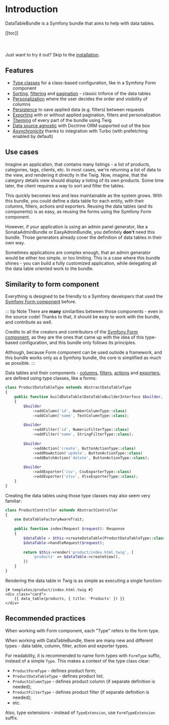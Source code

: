 # Introduction

DataTableBundle is a Symfony bundle that aims to help with data tables.

[[toc]]

<div class="tip custom-block" style="padding-top: 8px; margin-top: 30px;">

Just want to try it out? Skip to the [installation](installation.md).

</div>

## Features

- [Type classes](#similarity-to-form-component) for a class-based configuration, like in a Symfony Form component
- [Sorting](features/sorting.md), [filtering](features/filtering.md) and [pagination](features/pagination.md) - classic triforce of the data tables
- [Personalization](features/personalization.md) where the user decides the order and visibility of columns
- [Persistence](features/persistence.md) to save applied data (e.g. filters) between requests
- [Exporting](features/exporting.md) with or without applied pagination, filters and personalization 
- [Theming](features/theming.md) of every part of the bundle using Twig
- [Data source agnostic](features/extensibility.md) with Doctrine ORM supported out of the box
- [Asynchronicity](features/asynchronicity.md) thanks to integration with Turbo (with prefetching enabled by default)

## Use cases

Imagine an application, that contains many listings - a list of products, categories, tags, clients, etc.
In most cases, we're returning a list of data to the view, and rendering it directly in the Twig.
Now, imagine, that the category details view should display a listing of its own products.
Some time later, the client requires a way to sort and filter the tables. 

This quickly becomes less and less maintainable as the system grows.
With this bundle, you could define a data table for each entity, with their columns, filters, actions and exporters.
Reusing the data tables (and its components) is as easy, as reusing the forms using the Symfony Form component.

However, if your application is using an admin panel generator, like a SonataAdminBundle or EasyAdminBundle, you definitely **don't** need this bundle.
Those generators already cover the definition of data tables in their own way.

Sometimes applications are complex enough, that an admin generator would be either too simple, or too limiting.
This is a case where this bundle shines - you can build a fully customized application, while delegating all the data table oriented work to the bundle.

## Similarity to form component

Everything is designed to be friendly to a Symfony developers that used the [Symfony Form component](https://github.com/symfony/form/) before.

::: tip Note
There are **many** similarities between those components - even in the source code!
Thanks to that, it should be easy to work with the bundle, and contribute as well.

Credits to all the creators and contributors of the [Symfony Form component](https://github.com/symfony/form/),
as they are the ones that came up with the idea of this type-based configuration, and this bundle only follows its principles.

Although, because Form component can be used outside a framework, and this bundle works only as a Symfony bundle,
the core is simplified as much as possible.
::: 

Data tables and their components - [columns](components/columns.md), [filters](components/filters.md), [actions](components/actions.md) and [exporters](components/exporters.md), are defined using type classes, like a forms:

```php
class ProductDataTableType extends AbstractDataTableType
{
    public function buildDataTable(DataTableBuilderInterface $builder, array $options): void
    {
        $builder
            ->addColumn('id', NumberColumnType::class)
            ->addColumn('name', TextColumnType::class);
        
        $builder
            ->addFilter('id', NumericFilterType::class)
            ->addFilter('name', StringFilterType::class);
        
        $builder    
            ->addAction('create', ButtonActionType::class)
            ->addRowAction('update', ButtonActionType::class)
            ->addBatchAction('delete', ButtonActionType::class);
        
        $builder
            ->addExporter('csv', CsvExporterType::class)
            ->addExporter('xlsx', XlsxExporterType::class);
    }
}
```

Creating the data tables using those type classes may also seem very familiar:

```php
class ProductController extends AbstractController
{
    use DataTableFactoryAwareTrait;
    
    public function index(Request $request): Response
    {
        $dataTable = $this->createDataTable(ProductDataTableType::class, $query);
        $dataTable->handleRequest($request);
        
        return $this->render('product/index.html.twig', [
            'products' => $dataTable->createView(),
        ])
    }
}
```

Rendering the data table in Twig is as simple as executing a single function:

```twig
{# templates/product/index.html.twig #}
<div class="card">
    {{ data_table(products, { title: 'Products' }) }}
</div>
```

## Recommended practices

When working with Form component, each "Type" refers to the form type.

When working with DataTableBundle, there are many new and different types - data table, column, filter, action and exporter types.

For readability, it is recommended to name form types with `FormType` suffix, instead of a simple `Type`. 
This makes a context of the type class clear:

- `ProductFormType` - defines product form; 
- `ProductDataTableType` - defines product list; 
- `ProductColumnType` - defines product column (if separate definition is needed);
- `ProductFilterType` - defines product filter (if separate definition is needed);
- etc.

Also, type extensions - instead of `TypeExtension`, use `FormTypeExtension` suffix.
